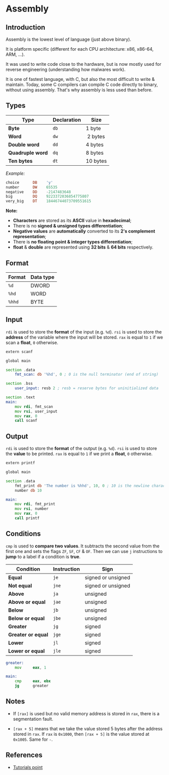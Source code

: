 # Assembly

## Introduction

Assembly is the lowest level of language (just above binary).

It is platform specific (different for each CPU architecture: x86, x86-64, ARM,
...).

It was used to write code close to the hardware, but is now mostly used for
reverse engineering (understanding how malwares work).

It is one of fastest language, with C, but also the most difficult to write &
maintain. Today, some C compilers can compile C code directly to binary,
without using assembly. That's why assembly is less used than before.

## Types

| Type | Declaration | Size |
| ---- | ----------- | ---- |
| **Byte** | `db` | 1 byte |
| **Word** | `dw` | 2 bytes |
| **Double word** | `dd` | 4 bytes |
| **Quadruple word** | `dq` | 8 bytes |
| **Ten bytes** | `dt` | 10 bytes |

*Example:*

```asm
choice      DB    'y'
number      DW    65535
negative    DD    -2147483648
big         DQ    9223372036854775807
very_big    DT    18446744073709551615
```

**Note:**

- **Characters** are stored as its **ASCII** value in **hexadecimal**;
- There is no **signed & unsigned types differentiation**;
- **Negative values** are **automatically** converted to its **2's complement
representation**;
- There is **no floating point & integer types differentiation**;
- **float** & **double** are represented using **32 bits** & **64 bits**
respectively.

## Format

| Format | Data type |
| ------ | --------- |
| `%d` | DWORD |
| `%hd` | WORD |
| `%hhd` | BYTE |

## Input

`rdi` is used to store the **format** of the input (e.g. `%d`).
`rsi` is used to store the **address** of the variable where the input will be
stored.
`rax` is equal to `1` if we scan a **float**, `0` otherwise.

```asm
extern scanf

global main

section .data
    fmt_scan: db '%hd', 0 ; 0 is the null terminator (end of string)

section .bss
    user_input: resb 2 ; resb = reserve bytes for uninitialized data

section .text
main:
    mov rdi, fmt_scan 
    mov rsi, user_input
    mov rax, 0
    call scanf
```

## Output

`rdi` is used to store the **format** of the output (e.g. `%d`).
`rsi` is used to store the **value** to be printed.
`rax` is equal to `1` if we print a **float**, `0` otherwise.

```asm
extern printf

global main

section .data
    fmt_print db 'The number is %hhd', 10, 0 ; 10 is the newline character
    number db 10

main:
    mov rdi, fmt_print
    mov rsi, number
    mov rax, 0
    call printf
```

## Conditions

`cmp` is used to **compare two values**. It subtracts the second value from the
first one and sets the flags `ZF`, `SF`, `CF` & `OF`. Then we can use `j`
instructions to **jump** to a label if a condition is **true**.

| Condition | Instruction | Sign |
| --------- | ----------- | ---- |
| **Equal** | `je` | signed or unsigned |
| **Not equal** | `jne` | signed or unsigned |
| **Above** | `ja` | unsigned |
| **Above or equal** | `jae` | unsigned |
| **Below** | `jb` | unsigned |
| **Below or equal** | `jbe` | unsigned |
| **Greater** | `jg` | signed |
| **Greater or equal** | `jge` | signed |
| **Lower** | `jl` | signed |
| **Lower or equal** | `jle` | signed |

```asm
greater:
    mov     eax, 1

main:
    cmp     eax, ebx
    jg      greater
```

## Notes

- If `[rax]` is used but no valid memory address is stored in `rax`, there is a
segmentation fault.

- `[rax + 5]` means that we take the value stored 5 bytes after the address
stored in `rax`. If `rax` is `0x1000`, then `[rax + 5]` is the value stored at
`0x1005`. Same for `-`.

## References

- [Tutorials point](https://www.tutorialspoint.com/assembly_programming)
